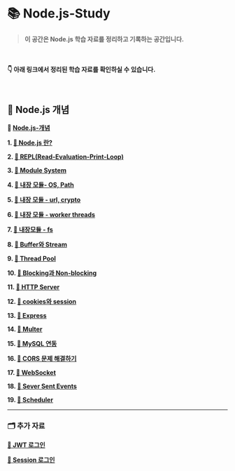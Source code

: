 # 📚 Node.js-Study

> #### 이 공간은 Node.js 학습 자료를 정리하고 기록하는 공간입니다.

<br>

**👇 아래 링크에서 정리된 학습 자료를 확인하실 수 있습니다.**

<br>

## 📝 Node.js 개념

**🔗 [Node.js-개념](https://spotted-operation-dcc.notion.site/Nodejs-10812b90211180dcbf60c68a8ffb42f7)**

**1. [📕 Node.js 란?](https://spotted-operation-dcc.notion.site/Node-js-10812b90211180a497a2e431544734c6)**

**2. [📕 REPL(Read-Evaluation-Print-Loop)](https://spotted-operation-dcc.notion.site/REPL-Read-Evaluation-Print-Loop-10a12b902111806c8370d42a2970fb87)**

**3. [📕 Module System](https://spotted-operation-dcc.notion.site/Module-System-10a12b90211180f08d0adae8d31c78cf)**

**4. [📕 내장 모듈- OS, Path](https://spotted-operation-dcc.notion.site/OS-Path-10b12b90211180798a31fa7b250e0cb4)**

**5. [📕 내장 모듈 - url, crypto](https://spotted-operation-dcc.notion.site/url-crypto-10b12b90211180cbac90f3fad91d8388)**

**6. [📕 내장 모듈 - worker threads](https://spotted-operation-dcc.notion.site/worker-threads-10b12b90211180c08f9cc43f3b887152)**

**7. [📕 내장모듈 - fs](https://spotted-operation-dcc.notion.site/fs-10b12b90211180b78715c24a30bc2639)**

**8. [📕 Buffer와 Stream](https://spotted-operation-dcc.notion.site/Buffer-Stream-10b12b90211180649fa2ea51ffe58313)**

**9. [📕 Thread Pool](https://spotted-operation-dcc.notion.site/thread-pool-c6578994671647b9ac4660d4536e8011)**

**10. [📕 Blocking과 Non-blocking](https://spotted-operation-dcc.notion.site/Blocking-Non-blocking-10d12b90211180eb8f84e9d4a46c5415)**

**11. [📕 HTTP Server](https://spotted-operation-dcc.notion.site/HTTP-Server-10912b9021118021b59cc81b9f313886)**

**12. [📕 cookies와 session](https://spotted-operation-dcc.notion.site/cookies-session-11312b9021118019a581cd55b7db7ed4)**

**13. [📕 Express](https://spotted-operation-dcc.notion.site/Express-11112b90211180659ac8f79460115193)**

**14. [📕 Multer](https://spotted-operation-dcc.notion.site/Multer-11412b90211180b597eddaa78c1f340d)**

**15. [📕 MySQL 연동](https://spotted-operation-dcc.notion.site/MySQL-11412b9021118092b77de56f5422807a)**

**16. [📕 CORS 문제 해결하기](https://spotted-operation-dcc.notion.site/CORS-11612b90211180a2b9a4f938e72e0845)**

**17. [📕 WebSocket](https://spotted-operation-dcc.notion.site/WebSocket-11612b902111800eb115c1f891014054)**

**18. [📕 Sever Sent Events](https://spotted-operation-dcc.notion.site/Sever-Sent-Events-11612b90211180ac9276f1b67dd764a8)**

**19. [📕 Scheduler](https://spotted-operation-dcc.notion.site/Scheduler-11612b902111801bb950e8aa0bdf568f)**

---

### 🗂 추가 자료

**[📕 JWT 로그인](https://www.notion.so/JWT-11a12b90211180e6a70cf216921c49a8)**

**[📕 Session 로그인](https://www.notion.so/Session-11a12b9021118057a928d93475bb26d6)**

